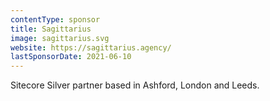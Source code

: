```yaml
---
contentType: sponsor
title: Sagittarius
image: sagittarius.svg
website: https://sagittarius.agency/
lastSponsorDate: 2021-06-10
---
```

Sitecore Silver partner based in Ashford, London and Leeds.